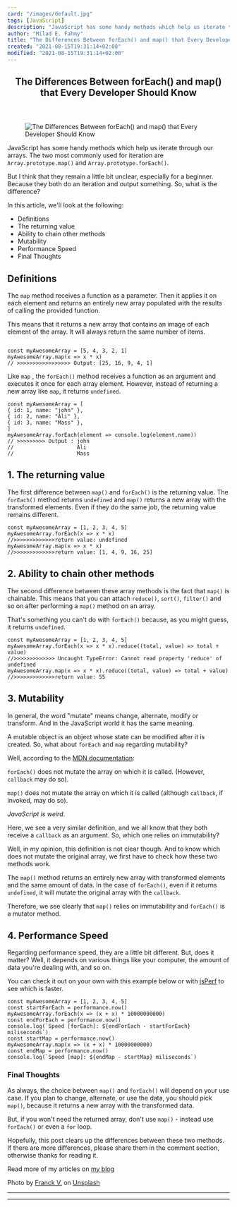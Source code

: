 ```yaml
---
card: "/images/default.jpg"
tags: [JavaScript]
description: "JavaScript has some handy methods which help us iterate throu"
author: "Milad E. Fahmy"
title: "The Differences Between forEach() and map() that Every Developer Should Know"
created: "2021-08-15T19:31:14+02:00"
modified: "2021-08-15T19:31:14+02:00"
---
```

<div class="site-wrapper">
<main id="site-main" class="site-main outer">
<div class="inner">
<article class="post-full post tag-javascript ">
<header class="post-full-header">
<h1 class="post-full-title">The Differences Between forEach() and map() that Every Developer Should Know</h1>
</header>
<figure class="post-full-image">
<picture>
<source media="(max-width: 700px)" sizes="1px" srcset="data:image/gif;base64,R0lGODlhAQABAIAAAAAAAP///yH5BAEAAAAALAAAAAABAAEAAAIBRAA7 1w">
<source media="(min-width: 701px)" sizes="(max-width: 800px) 400px,
(max-width: 1170px) 700px,
1400px" srcset="/news/content/images/size/w300/2020/01/cover4.png 300w,
/news/content/images/size/w600/2020/01/cover4.png 600w,
/news/content/images/size/w1000/2020/01/cover4.png 1000w,
/news/content/images/size/w2000/2020/01/cover4.png 2000w">
<img onerror="this.style.display='none'" src="/news/content/images/size/w2000/2020/01/cover4.png" alt="The Differences Between forEach() and map() that Every Developer Should Know">
</picture>
</figure>
<section class="post-full-content">
<div class="post-content">
<p>JavaScript has some handy methods which help us iterate through our arrays. The two most commonly used for iteration are <code>Array.prototype.map()</code> and <code>Array.prototype.forEach()</code>. </p>
<p>But I think that they remain a little bit unclear, especially for a beginner. Because they both do an iteration and output something. So, what is the difference?</p>
<p>In this article, we'll look at the following:</p>
<ul>
<li><a>Definition</a>s</li>
<li><a>The returning value</a></li>
<li><a>Ability to chain other methods</a></li>
<li><a>Mutability</a></li>
<li><a>Performance Speed</a></li>
<li><a>Final Thoughts</a></li>
</ul>
<h2 id="definitions">Definitions</h2>
<p>The <code>map</code> method receives a function as a parameter. Then it applies it on each element and returns an entirely new array populated with the results of calling the provided function. </p>
<p>This means that it returns a new array that contains an image of each element of the array. It will always return the same number of items.</p><pre><code class="language-javascript">
const myAwesomeArray = [5, 4, 3, 2, 1]
myAwesomeArray.map(x =&gt; x * x)
// &gt;&gt;&gt;&gt;&gt;&gt;&gt;&gt;&gt;&gt;&gt;&gt;&gt;&gt;&gt;&gt;&gt; Output: [25, 16, 9, 4, 1]</code></pre>
<p>Like <code>map</code> , the <code>forEach()</code> method receives a function as an argument and executes it once for each array element. However, instead of returning a new array like <code>map</code>, it returns <code>undefined</code>.</p><pre><code class="language-javascript">const myAwesomeArray = [
{ id: 1, name: "john" },
{ id: 2, name: "Ali" },
{ id: 3, name: "Mass" },
]
myAwesomeArray.forEach(element =&gt; console.log(element.name))
// &gt;&gt;&gt;&gt;&gt;&gt;&gt;&gt;&gt; Output : john
//                    Ali
//                    Mass</code></pre>
<h2 id="1-the-returning-value">1. The returning value</h2>
<p>The first difference between <code>map()</code> and <code>forEach()</code> is the returning value. The <code>forEach()</code> method returns <code>undefined</code> and <code>map()</code> returns a new array with the transformed elements. Even if they do the same job, the returning value remains different.</p><pre><code class="language-javascript">const myAwesomeArray = [1, 2, 3, 4, 5]
myAwesomeArray.forEach(x =&gt; x * x)
//&gt;&gt;&gt;&gt;&gt;&gt;&gt;&gt;&gt;&gt;&gt;&gt;&gt;return value: undefined
myAwesomeArray.map(x =&gt; x * x)
//&gt;&gt;&gt;&gt;&gt;&gt;&gt;&gt;&gt;&gt;&gt;&gt;&gt;return value: [1, 4, 9, 16, 25]
</code></pre>
<h2 id="2-ability-to-chain-other-methods">2. Ability to chain other methods</h2>
<p>The second difference between these array methods is the fact that <code>map()</code> is chainable. This means that you can attach <code>reduce()</code>, <code>sort()</code>, <code>filter()</code> and so on after performing a <code>map()</code> method on an array. </p>
<p>That's something you can't do with <code>forEach()</code> because, as you might guess, it returns <code>undefined</code>.</p><pre><code class="language-javascript">const myAwesomeArray = [1, 2, 3, 4, 5]
myAwesomeArray.forEach(x =&gt; x * x).reduce((total, value) =&gt; total + value)
//&gt;&gt;&gt;&gt;&gt;&gt;&gt;&gt;&gt;&gt;&gt;&gt;&gt; Uncaught TypeError: Cannot read property 'reduce' of undefined
myAwesomeArray.map(x =&gt; x * x).reduce((total, value) =&gt; total + value)
//&gt;&gt;&gt;&gt;&gt;&gt;&gt;&gt;&gt;&gt;&gt;&gt;&gt;return value: 55
</code></pre>
<h2 id="3-mutability">3. Mutability</h2>
<p>In general, the word "mutate" means change, alternate, modify or transform. And in the JavaScript world it has the same meaning. </p>
<p>A mutable object is an object whose state can be modified after it is created. So, what about <code>forEach</code> and <code>map</code> regarding mutability?</p>
<p>Well, according to the <a href="https://developer.mozilla.org/en-US/docs/Web/JavaScript">MDN documentation</a>:</p>
<p><code>forEach()</code> does not mutate the array on which it is called. (However, <code>callback</code> may do so).</p>
<p><code>map()</code> does not mutate the array on which it is called (although <code>callback</code>, if invoked, may do so).</p>
<p><em>JavaScript is weird</em>.</p>
<p>Here, we see a very similar definition, and we all know that they both receive a <code>callback</code> as an argument. So, which one relies on immutability?</p>
<p>Well, in my opinion, this definition is not clear though. And to know which does not mutate the original array, we first have to check how these two methods work.</p>
<p>The <code>map()</code> method returns an entirely new array with transformed elements and the same amount of data. In the case of <code>forEach()</code>, even if it returns <code>undefined</code>, it will mutate the original array with the <code>callback</code>.</p>
<p>Therefore, we see clearly that <code>map()</code> relies on immutability and <code>forEach()</code> is a mutator method.</p>
<h2 id="4-performance-speed">4. Performance Speed</h2>
<p>Regarding performance speed, they are a little bit different. But, does it matter? Well, it depends on various things like your computer, the amount of data you're dealing with, and so on. </p>
<p>You can check it out on your own with this example below or with <a href="https://jsperf.com/">jsPerf</a> to see which is faster.</p><pre><code class="language-javascript">const myAwesomeArray = [1, 2, 3, 4, 5]
const startForEach = performance.now()
myAwesomeArray.forEach(x =&gt; (x + x) * 10000000000)
const endForEach = performance.now()
console.log(`Speed [forEach]: ${endForEach - startForEach} miliseconds`)
const startMap = performance.now()
myAwesomeArray.map(x =&gt; (x + x) * 10000000000)
const endMap = performance.now()
console.log(`Speed [map]: ${endMap - startMap} miliseconds`)
</code></pre>
<h1 id="final-thoughts">Final Thoughts</h1>
<p>As always, the choice between <code>map()</code> and <code>forEach()</code> will depend on your use case. If you plan to change, alternate, or use the data, you should pick <code>map()</code>, because it returns a new array with the transformed data. </p>
<p>But, if you won't need the returned array, don't use <code>map()</code> - instead use <code>forEach()</code> or even a <code>for</code> loop.</p>
<p>Hopefully, this post clears up the differences between these two methods. If there are more differences, please share them in the comment section, otherwise thanks for reading it.</p>
<p>Read more of my articles on <a href="https://www.ibrahima-ndaw.com">my blog</a></p>
<p>Photo by <a href="https://unsplash.com/@franckinjapan?utm_source=unsplash&amp;utm_medium=referral&amp;utm_content=creditCopyText">Franck V.</a> on <a href="https://unsplash.com/s/photos/different?utm_source=unsplash&amp;utm_medium=referral&amp;utm_content=creditCopyText">Unsplash</a></p>
</div>
<hr>
<hr>
</section>
</article>
</div>
</main>
</div>
<!-- Google Tag Manager (noscript) -->
<!-- End Google Tag Manager (noscript) -->
